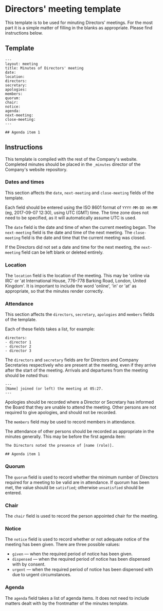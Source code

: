 # Directors' meeting template

This template is to be used for minuting Directors' meetings. For the most part it is a simple matter of filling in the blanks as appropriate. Please find instructions below.

## Template

```
---
layout: meeting
title: Minutes of Directors' meeting
date:
location:
directors:
secretary:
apologies:
members:
quorum:
chair:
notice:
agenda:
next-meeting:
close-meeting:
---

## Agenda item 1

```

## Instructions

This template is compiled with the rest of the Company's website. Completed minutes should be placed in the `_minutes` director of the Company's website repository.

### Dates and times

This section affects the `date`, `next-meeting` and `close-meeting` fields of the template.

Each field should be entered using the ISO 8601 format of `YYYY-MM-DD HH-MM` (eg, 2017-09-07 12:30), using UTC (GMT) time. The time zone does not need to be specified, as it will automatically assume UTC is used.

The `date` field is the date and time of when the current meeting began. The `next-meeting` field is the date and time of the next meeting. The `close-meeting` field is the date and time that the current meeting was closed.

If the Directors did not set a date and time for the next meeting, the `next-meeting` field can be left blank or deleted entirely.

### Location

The `location` field is the location of the meeting. This may be 'online via IRC' or 'at International House, 776–778 Barking Road, London, United Kingdom'. It is important to include the word 'online', 'in' or 'at' as appropriate, so that the minutes render correctly.

### Attendance

This section affects the `directors`, `secretary`, `apologies` and `members` fields of the template.

Each of these fields takes a list, for example:

```
directors:
- director 1
- director 2
- director 3
```

The `directors` and `secretary` fields are for Directors and Company Secretaries respectively who are present at the meeting, even if they arrive after the start of the meeting. Arrivals and departures from the meeting should be noted thus:

```
---
[Name] joined (or left) the meeting at 05:27.
---
```

Apologies should be recorded where a Director or Secretary has informed the Board that they are unable to attend the meeting. Other persons are not required to give apologies, and should not be recorded.

The `members` field may be used to record members in attendance.

The attendance of other persons should be recorded as appropriate in the minutes generally. This may be before the first agenda item:

```
The Directors noted the presence of [name (role)].

## Agenda item 1
```

### Quorum

The `quorum` field is used to record whether the minimum number of Directors required for a meeting to be valid are in attendance. If quorum has been met, the value should be `satisfied`; otherwise `unsatisfied` should be entered.

### Chair

The `chair` field is used to record the person appointed chair for the meeting.

### Notice

The `notice` field is used to record whether or not adequate notice of the meeting has been given. There are three possible values:

- `given` — when the required period of notice has been given.
- `dispensed` — when the required period of notice has been dispensed with by consent.
- `urgent` — when the required period of notice has been dispensed with due to urgent circumstances.

### Agenda

The `agenda` field takes a list of agenda items. It does not need to include matters dealt with by the frontmatter of the minutes template.
